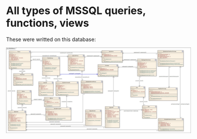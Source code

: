# All types of MSSQL queries, functions, views

These were writted on this database:

![alt text](MobileNetwork.jpg)

